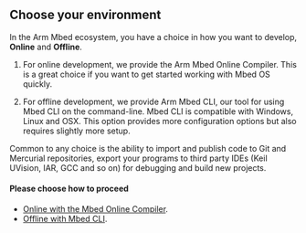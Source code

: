 <h2 id="quickstart">Choose your environment</h2>

In the Arm Mbed ecosystem, you have a choice in how you want to develop, **Online** and **Offline**.

1) For online development, we provide the Arm Mbed Online Compiler. This is a great choice if you want to get started working with Mbed OS quickly.

2) For offline development, we provide Arm Mbed CLI, our tool for using Mbed CLI on the command-line. Mbed CLI is compatible with Windows, Linux and OSX. This option provides more configuration options but also requires slightly more setup.

Common to any choice is the ability to import and publish code to Git and Mercurial repositories, export your programs to third party IDEs (Keil UVision, IAR, GCC and so on) for debugging and build new projects.

#### Please choose how to proceed

- [Online with the Mbed Online Compiler](/docs/latest/tutorials/quickstart-online.html).
- [Offline with Mbed CLI](/docs/latest/tutorials/quickstart-offline.html).
